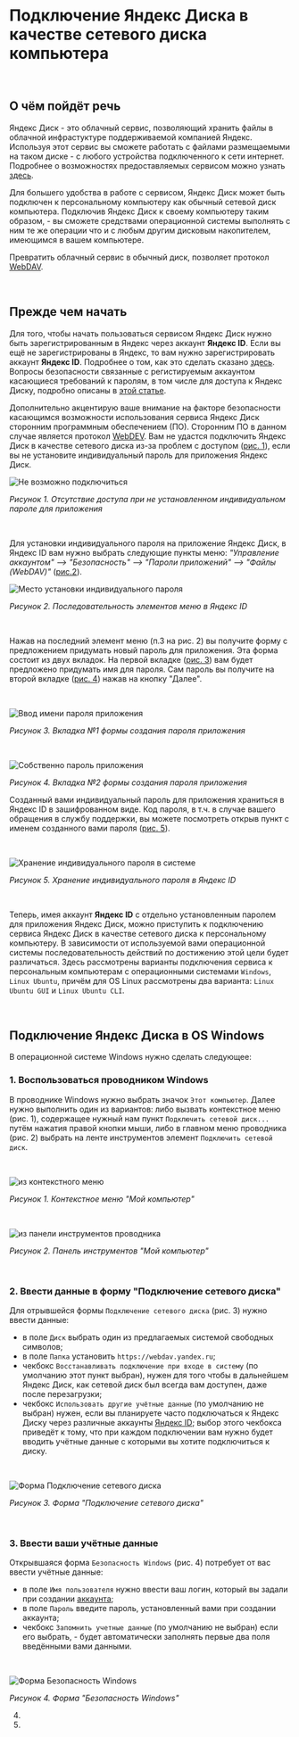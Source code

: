 # Подключение Яндекс Диска в качестве сетевого диска компьютера

<br/>

## О чём пойдёт речь

Яндекс Диск - это облачный сервис, позволяющий хранить файлы в облачной инфрастуктуре поддерживаемой компанией Яндекс.
Используя этот сервис вы сможете работать с файлами размещаемыми на таком диске - с любого устройства подключенного к сети интернет.
Подробнее о возможностях предоставляемых сервисом можно узнать [здесь](https://360.yandex.ru/disk/).

Для большего удобства в работе с сервисом, Яндекс Диск может быть подключен к персональному компьютеру как обычный сетевой диск компьютера.
Подключив Яндекс Диск к своему компьютеру таким образом, - вы сможете средствами операционной системы выполнять с ним те же операции что и с любым другим дисковым накопителем, имеющимся в вашем компьютере.

Превратить облачный сервис в обычный диск, позволяет протокол [WebDAV](https://ru.wikipedia.org/wiki/WebDAV).

<br/>

## Прежде чем начать

<a name="acc_create"></a>

Для того, чтобы начать пользоваться сервисом Яндекс Диск нужно быть зарегистрированным в Яндекс через аккаунт **Яндекс ID**.
Если вы ещё не зарегистрированы в Яндекс, то вам нужно зарегистрировать аккаунт **Яндекс ID**. Подробнее о том, как это сделать сказано [здесь](https://yandex.ru/support/id/authorization/registration.html).
Вопросы безопасности связанные с регистируемым аккаунтом касающиеся требований к паролям, в том числе для доступа к Яндекс Диску, подробно описаны в [этой статье](https://yandex.ru/support/id/authorization/app-passwords.html).

Дополнительно акцентирую ваше внимание на факторе безопасности касающимся возможности использования сервиса Яндекс Диск сторонним программным обеспечением (ПО). Сторонним ПО в данном случае является протокол [WebDEV](https://ru.wikipedia.org/wiki/WebDAV). Вам не удастся подключить Яндекс Диск в качестве сетевого диска из-за проблем с доступом (<a href="#fig1">рис. 1</a>), если вы не установите индивидуальный пароль для приложения Яндекс Диск.

![Не возможно подключиться](https://github.com/tsf-soft/django-test-1/assets/6228605/3de343fe-8cb3-4661-9278-6f49e10ec005)
_<p>Рисунок 1. Отсутствие доступа при не установленном индивидуальном пароле для приложения</p>_

<a name="fig1"></a>

<br/>

Для установки индивидуального пароля на приложение Яндекс Диск, в Яндекс ID вам нужно выбрать следующие пункты меню: _"Управление аккаунтом" --> "Безопасность" --> "Пароли приложений" --> "Файлы (WebDAV)"_ (<a href="#fig2">рис.2</a>).

![Место установки индивидуального пароля](https://github.com/tsf-soft/django-test-1/assets/6228605/d0a9a10e-53da-4974-b810-996d1b0006f2)
_<p>Рисунок 2. Последовательность элементов меню в Яндекс ID</p>_

<a name="fig2"></a>

<br/>

Нажав на последний элемент меню (п.3 на рис. 2) вы получите форму с предложением придумать новый пароль для приложения. Эта форма состоит из двух вкладок. На первой вкладке (<a href="#fig3">рис. 3</a>) вам будет предложено придумать имя для пароля. Сам пароль вы получите на второй вкладке (<a href="#fig4">рис. 4</a>) нажав на кнопку "Далее".

<a name="fig3"></a>

<br/>

![Ввод имени пароля приложения](https://github.com/tsf-soft/django-test-1/assets/6228605/10a9b82e-28cc-44b4-b398-69455daf7947)
_<p>Рисунок 3. Вкладка №1 формы создания пароля приложения</p>_

<a name="fig4"></a>

<br/>

![Собственно пароль приложения](https://github.com/tsf-soft/django-test-1/assets/6228605/926cf735-583e-408d-ba46-97989118c3f2)
_<p>Рисунок 4. Вкладка №2 формы создания пароля приложения</p>_

Созданный вами индивидуальный пароль для приложения храниться в Яндекс ID в зашифрованном виде. Код пароля, в т.ч. в случае вашего обращения в службу поддержки, вы можете посмотреть открыв пункт с именем созданного вами пароля (<a href="#fig5">рис. 5</a>).

<a name="fig5"></a>

<br/>

![Хранение индивидуального пароля в системе](https://github.com/tsf-soft/django-test-1/assets/6228605/d0680ab8-e0c3-4394-aaa6-81ef2b78d956)
_<p>Рисунок 5. Хранение индивидуального пароля в Яндекс ID</p>_

<br/>

Теперь, имея аккаунт **Яндекс ID** с отдельно установленным паролем для приложения Яндекс Диск, можно приступить к подключению сервиса Яндекс Диск в качестве сетевого диска к персональному компьютеру. В зависимости от используемой вами операционной системы последовательность действий по достижению этой цели будет различаться. Здесь рассмотрены варианты подключения сервиса к персональным компьютерам с операционными системами `Windows`, `Linux Ubuntu`, причём для OS Linux рассмотрены два варианта: `Linux Ubuntu GUI` и `Linux Ubuntu CLI`.

<br/>

## Подключение Яндекс Диска в OS Windows

<a name="con_windows"></a>

В операционной системе Windows нужно сделать следующее:

### 1. Воспользоваться проводником Windows

В проводнике Windows нужно выбрать значок `Этот компьютер`. Далее нужно выполнить один из вариантов: либо вызвать контекстное меню (рис. 1), содержащее нужный нам пункт  `Подключить сетевой диск...` путём нажатия правой кнопки мыши, либо в главном меню проводника (рис. 2) выбрать на ленте инструментов элемент `Подключить сетевой диск`.

<br/>

![из контекстного меню](https://github.com/tsf-soft/django-test-1/assets/6228605/20d4123c-e694-48ed-9343-0e6de754faee)
_<p>Рисунок 1. Контекстное меню "Мой компьютер"</p>_

<br/>

![из панели инструментов проводника](https://github.com/tsf-soft/django-test-1/assets/6228605/5e77e070-2908-42b6-a83e-55dab5289b6a)
_<p>Рисунок 2. Панель инструментов "Мой компьютер"</p>_

<br/>

### 2. Ввести данные в форму "Подключение сетевого диска"

Для отрывшейся формы `Подключение сетевого диска` (рис. 3) нужно ввести данные:

- в поле `Диск` выбрать один из предлагаемых системой свободных символов;
- в поле `Папка` установить `https://webdav.yandex.ru`;
- чекбокс `Восстанавливать подключение при входе в систему` (по умолчанию этот пункт выбран), нужен для того чтобы в дальнейшем Яндекс Диск, как сетевой диск был всегда вам доступен, даже после перезагрузки;
- чекбокс `Использовать другие учётные данные` (по умолчанию не выбран) нужен, если вы планируете часто подключаться к Яндекс Диску через различные аккаунты <a href="#acc_create">Яндекс ID</a>; выбор этого чекбокса приведёт к тому, что при каждом подключении вам нужно будет вводить учётные данные с которыми вы хотите подключиться к диску.

<br/>

![Форма Подключение сетевого диска](https://github.com/tsf-soft/django-test-1/assets/6228605/3b9d8ea3-c34c-4135-a98f-6f95b309877a)
_<p>Рисунок 3. Форма "Подключение сетевого диска"</p>_

<br/>

### 3. Ввести ваши учётные данные

Открывшаяся форма `Безопасность Windows` (рис. 4) потребует от вас ввести учётные данные:

- в поле `Имя пользователя` нужно ввести ваш логин, который вы задали при создании <a href="#acc_create">аккаунта</a>;
- в поле `Пароль` введите пароль, установленный вами при создании аккаунта;
- чекбокс `Запомнить учетные данные` (по умолчанию не выбран) если его выбрать, - будет автоматически заполнять первые два поля введёнными вами данными.

<br/>

![Форма Безопасность Windows](https://github.com/tsf-soft/django-test-1/assets/6228605/e8a63494-1953-4b04-9c21-b5c5ad5d55d9)
_<p>Рисунок 4. Форма "Безопасность Windows"</p>_

4. 
5. 




